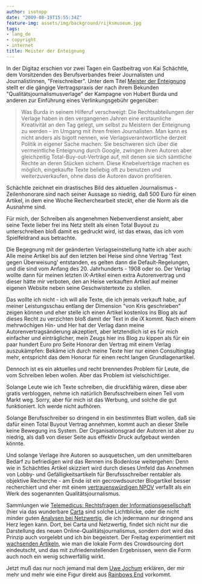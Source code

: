```yaml
---
author: isotopp
date: "2009-08-19T15:55:34Z"
feature-img: assets/img/background/rijksmuseum.jpg
tags:
- lang_de
- copyright
- internet
title: Meister der Enteignung
---
```

In der Digitaz erschien vor zwei Tagen ein Gastbeitrag von Kai Schächtle, dem Vorsitzenden des Berufsverbandes freier Journalisten und Journalistinnen, "Freischreiber". Unter dem Titel [Meister der Enteignung](http://www.taz.de/1/archiv/print-archiv/printressorts/digi-artikel/?ressort=fl&dig=2009%2F08%2F17%2Fa0119&cHash=1419c6d3f5) stellt er die gängige Vertragspraxis der nach ihrem Bekunden "Qualitätsjournalismusverlage" der Kampagne von Hubert Burda und anderen zur Einführung eines Verlinkungsgebühr gegenüber: 

> Was Burda in seinem Hilferuf verschweigt: Die Rechtsabteilungen der Verlage haben in den vergangenen Jahren eine erstaunliche Kreativität an den Tag gelegt, um selbst zu Meistern der Enteignung zu werden - im Umgang mit ihren freien Journalisten. Man kann es nicht anders als bigott nennen, wie Verlagsverantwortliche derzeit Politik in eigener Sache machen: Sie beschweren sich über die vermeintliche Enteignung durch Google, zwingen ihren Autoren aber gleichzeitig Total-Buy-out-Verträge auf, mit denen sie sich sämtliche Rechte an deren Stücken sichern. Diese Knebelverträge machen es möglich, eingekaufte Texte beliebig oft zu benutzen und weiterzuverkaufen, ohne dass die Autoren davon profitieren.

Schächtle zeichnet ein drastisches Bild des aktuellen Journalismus - Zeilenhonorare sind nach seiner Aussage so niedrig, daß 500 Euro für einen Artikel, in dem eine Woche Recherchearbeit steckt, eher die Norm als die Ausnahme sind.

Für mich, der Schreiben als angenehmen Nebenverdienst ansieht, aber seine Texte lieber frei ins Netz stellt als einen Total Buyout zu unterschreiben bloß damit es gedruckt wird, ist das etwas, das ich vom Spielfeldrand aus betrachte.

Die Begegnung mit der geänderten Verlagseinstellung hatte ich aber auch: Alle meine Artikel bis auf den letzten bei Heise sind ohne Vertrag 'Text gegen Überweisung' entstanden, es gelten dann die Default-Regelungen, und die sind vom Anfang des 20. Jahrhunderts - 1908 oder so. Der Verlag wollte dann für meinen letzten iX-Artikel einen extra Autorenvertrag und dieser hätte mir verboten, den an Heise verkauften Artikel auf meiner eigenen Website neben seine Geschwistertexte zu stellen. 

Das wollte ich nicht - ich will alle Texte, die ich jemals verkauft habe, auf 
meiner Leistungsschau entlang der Dimension "von Kris geschrieben" zeigen können und eher stelle ich einen Artikel kostenlos ins Blog als auf dieses Recht zu verzichten bloß damit der Text in die iX kommt. Nach einem mehrwöchigen Hin- und Her hat der Verlag dann meine Autorenvertragsänderung akzeptiert, aber letztendlich ist es für mich einfacher und einträglicher, mein Zeugs hier ins Blog zu kippen als für ein paar hundert Euro pro Seite Honorar den Vertrag mit einem Verlag auszukämpfen: Bekäme ich durch meine Texte hier nur einen Consultingtag mehr, entspricht das dem Honorar für einen recht langen Grundlagenartikel.

Dennoch ist es ein aktuelles und recht brennendes Problem für Leute, die vom Schreiben leben wollen. Aber das Problem ist vielschichtiger.

Solange Leute wie ich Texte schreiben, die druckfähig wären, diese aber gratis verbloggen, nehme ich natürlich Berufsschreibern einen Teil vom Markt weg. Sorry, aber für mich ist das Werbung, und solche die gut funktioniert. Ich werde nicht aufhören.

Solange Berufsschreiber so dringend in ein bestimmtes Blatt wollen, daß sie dafür einen Total Buyout Vertrag annehmen, kommt auch an dieser Stelle keine Bewegung ins System. Der Organisationsgrad der Autoren ist aber zu niedrig, als daß von dieser Seite aus effektiv Druck aufgebaut werden könnte.

Und solange Verlage ihre Autoren so ausquetschen, um den unmittelbaren Bedarf zu befriedigen wird das Rennen ins Bodenlose weitergehen: Denn wie in Schächtles Artikel skizziert wird durch dieses Umfeld das Annehmen von Lobby- und Gefälligkeitsartikeln für Berufssschreiber rentabler als objektive Recherche - am Ende ist ein gecrowdsourcter Blogartikel besser recherchiert und eher mit einem 
[vertrauenswürdigen NPOV](http://de.wikipedia.org/wiki/Wikipedia:NPOV) verfaßt als ein Werk des sogenannten Qualitätsjournalismus.

Sammlungen wie [Telemedicus: Rechtsfragen der Informationsgesellschaft](http://carta.info/autor/telemedicus/) (hier via das wunderbare [Carta](http://carta.info/) sind solche Lichtblicke, oder die nicht minder guten [Analysen bei Netzwertig](http://netzwertig.com/category/analysen/), die ich jedermann nur dringend ans Herz legen kann. Dort, bei Carta und Netzwertig, findet sich nicht nur die Darstellung des neuen Online-Qualitätsjournalismus, sondern dort wird das Prinzip auch vorgelebt und ich bin begeistert. Der Freitag experimentiert mit [wachsenden Artikeln](http://www.freitag.de/community/blogs/streifzug/wachsende-artikel), wie man die lokale Form des Crowdsourcing dort eindeutscht, und das mit zufriedenstellenden Ergebnissen, wenn die Form auch noch ein wenig schwerfällig wirkt.

Jetzt muß das nur noch jemand mal dem [Uwe Jochum](http://www.digitalbrainstorming.ch/multimedia/audio/uwe-jochum) erklären, der mir mehr und mehr wie eine Figur direkt aus [Rainbows End](http://www.amazon.de/Rainbows-End-Vernor-Vinge/dp/0812536363/) vorkommt.
